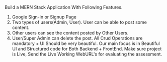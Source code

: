 Build a MERN Stack Application With Following Features.
1. Google Sign-in or Signup Page 
2. Two types of users(Admin, User). User can be able to post some content. 
3. Other users can see the content posted by Other Users. 
4. User/Super Admin can delete the post. 
All Crud Operations are mandatory + UI Should be very beautiful. Our main focus is in Beautiful UI and Structured code for Both Backend + FrontEnd. Make sure project is Live, Send the Live Working WebURL's for evaluating the assessment. 